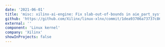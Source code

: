 ```yaml
---
date: '2021-06-01'
title: 'misc: xilinx-ai-engine: Fix slab-out-of-bounds in aie_part_sysfs_init'
github: 'https://github.com/Xilinx/linux-xlnx/commit/1dea93706a73737c864a612f3a44fdc51f5fc502'
external: ''
component: 'Linux kernel'
company: 'Xilinx'
showInProjects: false
---
```

